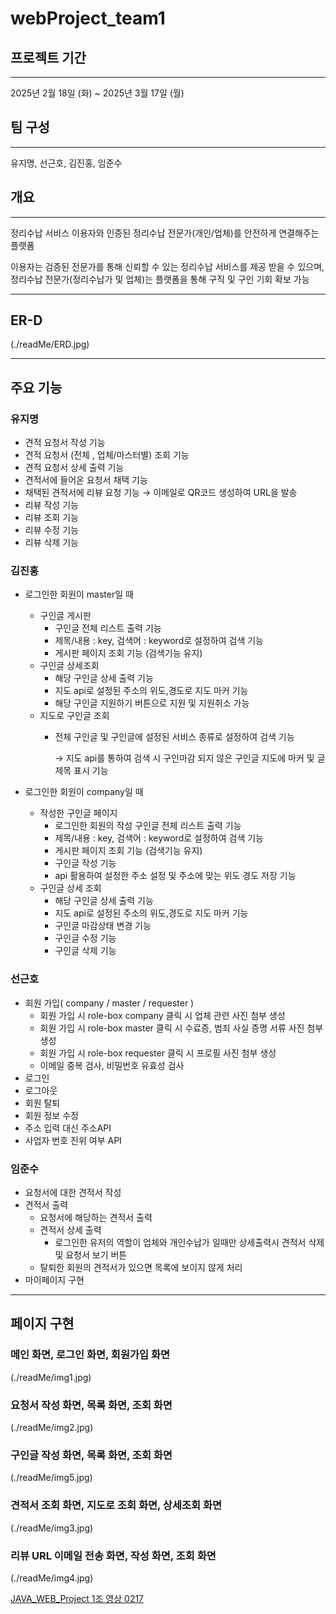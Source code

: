 # webProject_team1

## 프로젝트 기간

---

2025년 2월 18일 (화) ~ 2025년 3월 17일 (월)

## 팀 구성

---

유지명, 선근호, 김진홍, 임준수


## 개요

---

정리수납 서비스 이용자와 인증된 정리수납 전문가(개인/업체)를 안전하게 연결해주는 플랫폼

이용자는 검증된 전문가를 통해 신뢰할 수 있는 정리수납 서비스를 제공 받을 수 있으며, 정리수납 전문가(정리수납가 및 업체)는 플랫폼을 통해 구직 및 구인 기회 확보 가능



---

## ER-D
(./readMe/ERD.jpg)

---

## 주요 기능

### 유지명

- 견적 요청서 작성 기능
- 견적 요청서 (전체 , 업체/마스터별) 조회 기능
- 견적 요청서 상세 출력 기능
- 견적서에 들어온 요청서 채택 기능
- 채택된 견적서에 리뷰 요청 기능 → 이메일로 QR코드 생성하여 URL을 발송
- 리뷰 작성 기능
- 리뷰 조회 기능
- 리뷰 수정 기능
- 리뷰 삭제 기능

### 김진홍

- 로그인한 회원이  master일 때
    - 구인글 게시판
        - 구인글 전체 리스트 출력 기능
        - 제목/내용 : key, 검색어 : keyword로 설정하여 검색 기능
        - 게시판 페이지 조회 기능 (검색기능 유지)
    - 구인글 상세조회
        - 해당 구인글 상세 출력 기능
        - 지도 api로 설정된 주소의 위도,경도로 지도 마커 기능
        - 해당 구인글 지원하기 버튼으로 지원 및 지원취소 가능
    - 지도로 구인글 조회
        - 전체 구인글 및 구인글에 설정된 서비스 종류로 설정하여 검색 기능
            
            → 지도 api를 통하여 검색 시 구인마감 되지 않은 구인글 지도에 마커 및 글 제목 표시 기능
            
- 로그인한 회원이 company일 때
    - 작성한 구인글  페이지
        - 로그인한 회원의 작성 구인글 전체 리스트 출력 기능
        - 제목/내용 : key, 검색어 : keyword로 설정하여 검색 기능
        - 게시판 페이지 조회 기능 (검색기능 유지)
        - 구인글 작성 기능
        - api 활용하여 설정한 주소 설정 및 주소에 맞는 위도 경도 저장 기능
    - 구인글 상세 조회
        - 해당 구인글 상세 출력 기능
        - 지도 api로 설정된 주소의 위도,경도로 지도 마커 기능
        - 구인글 마감상태 변경 기능
        - 구인글 수정 기능
        - 구인글 삭제 기능

### 선근호

- 회원 가입( company / master / requester )
    - 회원 가입 시 role-box company 클릭 시 업체 관련 사진 첨부 생성
    - 회원 가입 시 role-box master 클릭 시  수료증, 범죄 사실 증명 서류 사진 첨부 생성
    - 회원 가입 시 role-box requester 클릭 시  프로필 사진 첨부 생성
    - 이메일 중복 검사, 비밀번호 유효성 검사
- 로그인
- 로그아웃
- 회원 탈퇴
- 회원 정보 수정
- 주소 입력 대신 주소API
- 사업자 번호 진위 여부 API

### 임준수

- 요청서에 대한 견적서 작성
- 견적서 출력
    - 요청서에 해당하는 견적서 출력
    - 견적서 상세 출력
        - 로그인한 유저의 역할이 업체와 개인수납가 일때만 상세출력시 견적서 삭제 및 요청서 보기 버튼
    - 탈퇴한 회원의 견적서가 있으면 목록에 보이지 않게 처리
- 마이페이지 구현


---

## 페이지 구현
### 메인 화면, 로그인 화면, 회원가입 화면
(./readMe/img1.jpg)

### 요청서 작성 화면, 목록 화면, 조회 화면
(./readMe/img2.jpg)

### 구인글 작성 화면, 목록 화면, 조회 화면
(./readMe/img5.jpg)

### 견적서 조회 화면, 지도로 조회 화면, 상세조회 화면
(./readMe/img3.jpg)

### 리뷰 URL 이메일 전송 화면, 작성 화면, 조회 화면
(./readMe/img4.jpg)

[JAVA_WEB_Project 1조 영상 0217](https://youtu.be/ZwstbcVF0nk)